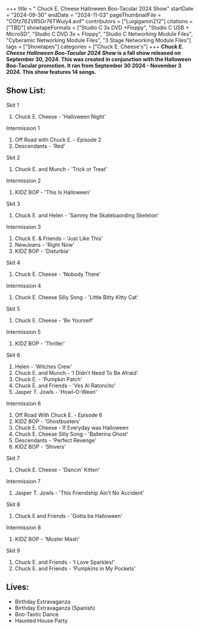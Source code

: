 +++
title = " Chuck E. Cheese Halloween Boo-Tacular 2024 Show"
startDate = "2024-09-30"
endDate = "2024-11-03"
pageThumbnailFile = "COfz762VR5Gr76TWuiy4.avif"
contributors = ["Luigigamin212"]
citations = ["TBD"]
showtapeFormats = ["Studio C 3x DVD +Floppy", "Studio C USB + MicroSD", "Studio C DVD 3x + Floppy", "Studio C Networking Module Files", "Cyberamic Networking Module Files", "3 Stage Networking Module Files"]
tags = ["Showtapes"]
categories = ["Chuck E. Cheese's"]
+++
***Chuck E. Cheese Halloween Boo-Tacular 2024 Show* is a fall show released on September 30, 2024. This was created in conjunction with the Halloween Boo-Tacular promotion. It ran from September 30 2024 - November 3 2024. This show features 14 songs.**

## Show List:

Skit 1

1.  Chuck E. Cheese - 'Halloween Night'

Intermission 1

1.  Off Road with Chuck E. - Episode 2
2.  Descendants - 'Red'

Skit 2

1.  Chuck E. and Munch - 'Trick or Treat'

Intermission 2

1.  KIDZ BOP - 'This Is Halloween'

Skit 3

1.  Chuck E. and Helen - 'Sammy the Skatebaording Skeleton'

Intermission 3

1.  Chuck E. & Friends - 'Just Like This'
2.  NewJeans - 'Right Now'
3.  KIDZ BOP - 'Disturbia'

Skit 4

1.  Chuck E. Cheese - 'Nobody There'

Intermission 4

1.  Chuck E. Cheese Silly Song - 'Little Bitty Kitty Cat'

Skit 5

1.  Chuck E. Cheese - 'Be Yourself'

Intermission 5

1.  KIDZ BOP - 'Thriller'

Skit 6

1.  Helen - 'Witches Crew'
2.  Chuck E. and Munch - 'I Didn't Need To Be Afraid'
3.  Chuck E. - 'Pumpkin Patch'
4.  Chuck E. and Friends - 'Ves Al Ratoncito'
5.  Jasper T. Jowls - 'Howl-O-Ween'

Intermission 6

1.  Off Road With Chuck E. - Episode 6
2.  KIDZ BOP - 'Ghostbusters'
3.  Chuck E. Cheese - If Everyday was Halloween
4.  Chuck E. Cheese Silly Song - 'Ballerina Ghost'
5.  Descendants - 'Perfect Revenge'
6.  KIDZ BOP - 'Shivers'

Skit 7

1.  Chuck E. Cheese - 'Dancin' Kitten'

Intermission 7

1.  Jasper T. Jowls - 'This Friendship Ain't No Accident'

Skit 8

1.  Chuck E and Friends - 'Gotta be Halloween'

Intermission 8

1.  KIDZ BOP - 'Moster Mash'

Skit 9

1.  Chuck E. and Friends - 'I Love Sparkles!'
2.  Chuck E. and Friends - 'Pumpkins in My Pockets'

## Lives:

- Birthday Extravaganza
- Birthday Extravaganza (Spanish)
- Boo-Tastic Dance
- Haunted House Party
